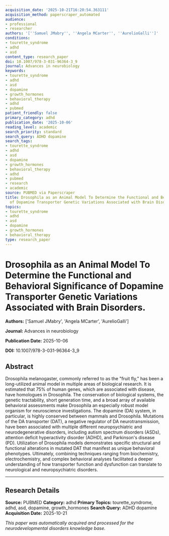 ```yaml
---
acquisition_date: '2025-10-21T16:20:54.363111'
acquisition_method: paperscraper_automated
audience:
- professional
- researcher
authors: '[''Samuel JMabry'', ''Angela MCarter'', ''AurelioGalli'']'
conditions:
- tourette_syndrome
- adhd
- asd
content_type: research_paper
doi: 10.1007/978-3-031-96364-3_9
journal: Advances in neurobiology
keywords:
- tourette_syndrome
- adhd
- asd
- dopamine
- growth_hormones
- behavioral_therapy
- adhd
- pubmed
patient_friendly: false
primary_category: adhd
publication_date: '2025-10-06'
reading_level: academic
search_priority: standard
search_query: ADHD dopamine
search_tags:
- tourette_syndrome
- adhd
- asd
- dopamine
- growth_hormones
- behavioral_therapy
- adhd
- pubmed
- research
- academic
source: PUBMED via Paperscraper
title: Drosophila as an Animal Model To Determine the Functional and Behavioral Significance
  of Dopamine Transporter Genetic Variations Associated with Brain Disorders.
topics:
- tourette_syndrome
- adhd
- asd
- dopamine
- growth_hormones
- behavioral_therapy
type: research_paper
---
```


# Drosophila as an Animal Model To Determine the Functional and Behavioral Significance of Dopamine Transporter Genetic Variations Associated with Brain Disorders.

**Authors:** ['Samuel JMabry', 'Angela MCarter', 'AurelioGalli']

**Journal:** Advances in neurobiology

**Publication Date:** 2025-10-06

**DOI:** 10.1007/978-3-031-96364-3_9

## Abstract

Drosophila melanogaster, commonly referred to as the "fruit fly," has been a long-utilized animal model in multiple areas of biological research. It is estimated that 75% of human genes, which are associated with disease, have homologues in Drosophila. The conservation of biological systems, the genetic tractability, short generation time, and a broad array of available behavioral assessments make Drosophila an especially robust model organism for neuroscience investigations. The dopamine (DA) system, in particular, is highly conserved between mammals and Drosophila. Mutations of the DA transporter (DAT), a negative regulator of DA neurotransmission, have been associated with multiple different neuropsychiatric and neurodegenerative disorders, including autism spectrum disorders (ASDs), attention deficit hyperactivity disorder (ADHD), and Parkinson's disease (PD). Utilization of Drosophila models demonstrates specific structural and functional alterations in mutated DAT that manifest as unique behavioral phenotypes. Ultimately, combining techniques ranging from biochemistry, electrochemistry, and complex behavioral analyses facilitated a deeper understanding of how transporter function and dysfunction can translate to neurological and neuropsychiatric disorders.

---

## Research Details

**Source:** PUBMED
**Category:** adhd
**Primary Topics:** tourette_syndrome, adhd, asd, dopamine, growth_hormones
**Search Query:** ADHD dopamine
**Acquisition Date:** 2025-10-21

*This paper was automatically acquired and processed for the neurodevelopmental disorders knowledge base.*
